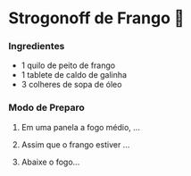 # Strogonoff de Frango :chicken:

### Ingredientes



* 1 quilo de peito de frango
* 1 tablete de caldo de galinha
* 3 colheres de sopa de óleo



### Modo de Preparo

1. Em uma panela a fogo médio, ...

2. Assim que o frango estiver ...

3. Abaixe o fogo...

   









